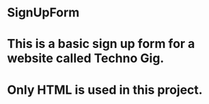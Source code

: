 # SignUpForm
# This is a basic sign up form for a website called Techno Gig. 
# Only HTML is used in this project.
